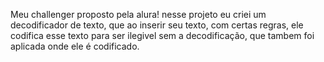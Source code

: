 Meu challenger proposto pela alura!
nesse projeto eu criei um decodificador de texto, que ao inserir seu texto, com certas regras, ele codifica esse texto para ser ilegivel sem a decodificação, que tambem foi aplicada onde ele é codificado.
